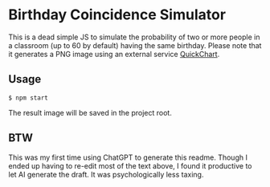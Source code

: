 # Birthday Coincidence Simulator

This is a dead simple JS to simulate the probability of two or more people in a classroom (up to 60 by default) having the same birthday. Please note that it generates a PNG image using an external service [QuickChart](https://quickchart.io).

## Usage

```
$ npm start
```

The result image will be saved in the project root.

## BTW

This was my first time using ChatGPT to generate this readme. Though I ended up having to re-edit most of the text above, I found it productive to let AI generate the draft. It was psychologically less taxing.
